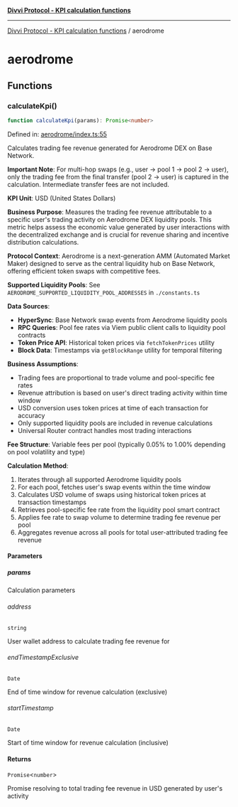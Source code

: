 [**Divvi Protocol - KPI calculation functions**](README.md)

---

[Divvi Protocol - KPI calculation functions](README.md) / aerodrome

# aerodrome

## Functions

### calculateKpi()

```ts
function calculateKpi(params): Promise<number>
```

Defined in: [aerodrome/index.ts:55](https://github.com/divvi-xyz/divvi-protocol-v0/blob/main/scripts/calculateKpi/protocols/aerodrome/index.ts#L55)

Calculates trading fee revenue generated for Aerodrome DEX on Base Network.

**Important Note**: For multi-hop swaps (e.g., user -> pool 1 -> pool 2 -> user),
only the trading fee from the final transfer (pool 2 -> user) is captured in the calculation.
Intermediate transfer fees are not included.

**KPI Unit**: USD (United States Dollars)

**Business Purpose**: Measures the trading fee revenue attributable to a specific user's trading activity
on Aerodrome DEX liquidity pools. This metric helps assess the economic value generated by user interactions
with the decentralized exchange and is crucial for revenue sharing and incentive distribution calculations.

**Protocol Context**: Aerodrome is a next-generation AMM (Automated Market Maker) designed to serve as the
central liquidity hub on Base Network, offering efficient token swaps with competitive fees.

**Supported Liquidity Pools**: See `AERODROME_SUPPORTED_LIQUIDITY_POOL_ADDRESSES` in `./constants.ts`

**Data Sources**:

- **HyperSync**: Base Network swap events from Aerodrome liquidity pools
- **RPC Queries**: Pool fee rates via Viem public client calls to liquidity pool contracts
- **Token Price API**: Historical token prices via `fetchTokenPrices` utility
- **Block Data**: Timestamps via `getBlockRange` utility for temporal filtering

**Business Assumptions**:

- Trading fees are proportional to trade volume and pool-specific fee rates
- Revenue attribution is based on user's direct trading activity within time window
- USD conversion uses token prices at time of each transaction for accuracy
- Only supported liquidity pools are included in revenue calculations
- Universal Router contract handles most trading interactions

**Fee Structure**: Variable fees per pool (typically 0.05% to 1.00% depending on pool volatility and type)

**Calculation Method**:

1. Iterates through all supported Aerodrome liquidity pools
2. For each pool, fetches user's swap events within the time window
3. Calculates USD volume of swaps using historical token prices at transaction timestamps
4. Retrieves pool-specific fee rate from the liquidity pool smart contract
5. Applies fee rate to swap volume to determine trading fee revenue per pool
6. Aggregates revenue across all pools for total user-attributed trading fee revenue

#### Parameters

##### params

Calculation parameters

###### address

`string`

User wallet address to calculate trading fee revenue for

###### endTimestampExclusive

`Date`

End of time window for revenue calculation (exclusive)

###### startTimestamp

`Date`

Start of time window for revenue calculation (inclusive)

#### Returns

`Promise`\<`number`\>

Promise resolving to total trading fee revenue in USD generated by user's activity
